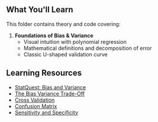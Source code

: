 ## What You'll Learn

This folder contains theory and code covering:

1. **Foundations of Bias & Variance**
   - Visual intuition with polynomial regression
   - Mathematical definitions and decomposition of error
   - Classic U-shaped validation curve

## Learning Resources

- [StatQuest: Bias and Variance](https://www.youtube.com/watch?v=EuBBz3bI-aA)
- [The Bias Variance Trade-Off](https://www.youtube.com/watch?v=FcXQKsZKRUs&t=46s)
- [Cross Validation](https://www.youtube.com/watch?v=fSytzGwwBVw&list=PLblh5JKOoLUICTaGLRoHQDuF_7q2GfuJF&index=2)
- [Confusion Matrix](https://www.youtube.com/watch?v=Kdsp6soqA7o&list=PLblh5JKOoLUICTaGLRoHQDuF_7q2GfuJF&index=3)
- [Sensitivity and Specificity](https://www.youtube.com/watch?v=vP06aMoz4v8&list=PLblh5JKOoLUICTaGLRoHQDuF_7q2GfuJF&index=4)